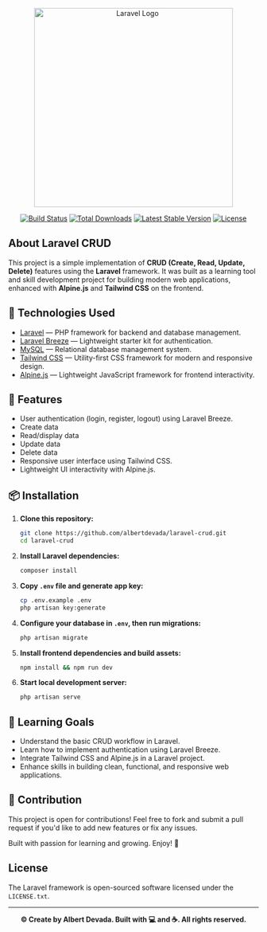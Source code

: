 <p align="center">
  <a href="https://laravel.com" target="_blank">
    <img src="https://raw.githubusercontent.com/laravel/art/master/logo-lockup/5%20SVG/2%20CMYK/1%20Full%20Color/laravel-logolockup-cmyk-red.svg" width="400" alt="Laravel Logo">
  </a>
</p>

<p align="center">
  <a href="https://github.com/laravel/framework/actions"><img src="https://github.com/laravel/framework/workflows/tests/badge.svg" alt="Build Status"></a>
  <a href="https://packagist.org/packages/laravel/framework"><img src="https://img.shields.io/packagist/dt/laravel/framework" alt="Total Downloads"></a>
  <a href="https://packagist.org/packages/laravel/framework"><img src="https://img.shields.io/packagist/v/laravel/framework" alt="Latest Stable Version"></a>
  <a href="https://packagist.org/packages/laravel/framework"><img src="https://img.shields.io/packagist/l/laravel/framework" alt="License"></a>
</p>

## About Laravel CRUD

This project is a simple implementation of **CRUD (Create, Read, Update, Delete)** features using the **Laravel** framework. It was built as a learning tool and skill development project for building modern web applications, enhanced with **Alpine.js** and **Tailwind CSS** on the frontend.

## 🔧 Technologies Used

- [Laravel](https://laravel.com/) — PHP framework for backend and database management.
- [Laravel Breeze](https://laravel.com/docs/starter-kits#laravel-breeze) — Lightweight starter kit for authentication.
- [MySQL](https://www.mysql.com/) — Relational database management system.
- [Tailwind CSS](https://tailwindcss.com/) — Utility-first CSS framework for modern and responsive design.
- [Alpine.js](https://alpinejs.dev/) — Lightweight JavaScript framework for frontend interactivity.

## 🚀 Features

- User authentication (login, register, logout) using Laravel Breeze.
- Create data
- Read/display data
- Update data
- Delete data
- Responsive user interface using Tailwind CSS.
- Lightweight UI interactivity with Alpine.js.


## 📦 Installation

1. **Clone this repository:**
   ```bash
   git clone https://github.com/albertdevada/laravel-crud.git
   cd laravel-crud
    ```
2. **Install Laravel dependencies:**
   ```bash
   composer install
    ```
3. **Copy ``.env`` file and generate app key:**
   ```bash
   cp .env.example .env
   php artisan key:generate
    ```
4. **Configure your database in ``.env``, then run migrations:**
   ```bash
   php artisan migrate
    ```
5. **Install frontend dependencies and build assets:**
   ```bash
   npm install && npm run dev
    ```
5. **Start local development server:**
   ```bash
   php artisan serve
    ```

## 🎯 Learning Goals
- Understand the basic CRUD workflow in Laravel.
- Learn how to implement authentication using Laravel Breeze.
- Integrate Tailwind CSS and Alpine.js in a Laravel project.
- Enhance skills in building clean, functional, and responsive web applications.

## 🙌 Contribution
This project is open for contributions! Feel free to fork and submit a pull request if you'd like to add new features or fix any issues.

Built with passion for learning and growing. Enjoy! 🚀
## License

The Laravel framework is open-sourced software licensed under the ``LICENSE.txt``.

---

<p align="center">
  <b>© Create by Albert Devada. Built with 💻 and ☕. All rights reserved.</b>
</p>
